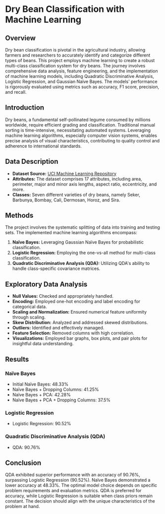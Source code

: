 # Dry Bean Classification with Machine Learning

## Overview

Dry bean classification is pivotal in the agricultural industry, allowing farmers and researchers to accurately identify and categorize different types of beans. This project employs machine learning to create a robust multi-class classification system for dry beans. The journey involves comprehensive data analysis, feature engineering, and the implementation of machine learning models, including Quadratic Discriminative Analysis, Logistic Regression, and Gaussian Naïve Bayes. The models' performance is rigorously evaluated using metrics such as accuracy, F1 score, precision, and recall.

## Introduction

Dry beans, a fundamental self-pollinated legume consumed by millions worldwide, require efficient grading and classification. Traditional manual sorting is time-intensive, necessitating automated systems. Leveraging machine learning algorithms, especially computer vision systems, enables precise analysis of visual characteristics, contributing to quality control and adherence to international standards.

## Data Description

- **Dataset Source:** [UCI Machine Learning Repository](https://archive.ics.uci.edu/dataset/602/dry+bean+dataset)
- **Attributes:** The dataset comprises 17 attributes, including area, perimeter, major and minor axis lengths, aspect ratio, eccentricity, and more.
- **Classes:** Seven different varieties of dry beans, namely Seker, Barbunya, Bombay, Cali, Dermosan, Horoz, and Sira.

## Methods

The project involves the systematic splitting of data into training and testing sets. The implemented machine learning algorithms encompass:
1. **Naïve Bayes:** Leveraging Gaussian Naïve Bayes for probabilistic classification.
2. **Logistic Regression:** Employing the one-vs-all method for multi-class classification.
3. **Quadratic Discriminative Analysis (QDA):** Utilizing QDA's ability to handle class-specific covariance matrices.

## Exploratory Data Analysis

- **Null Values:** Checked and appropriately handled.
- **Encoding:** Employed one-hot encoding and label encoding for categorical data.
- **Scaling and Normalization:** Ensured numerical feature uniformity through scaling.
- **Skew Distribution:** Analyzed and addressed skewed distributions.
- **Outliers:** Identified and effectively managed.
- **Feature Selection:** Removed columns with high correlation.
- **Visualizations:** Employed bar graphs, box plots, and pair plots for insightful data understanding.

## Results

### Naïve Bayes
- Initial Naïve Bayes: 48.33%
- Naïve Bayes + Dropping Columns: 41.25%
- Naïve Bayes + PCA: 42.28%
- Naïve Bayes + PCA + Dropping Columns: 37.5%

### Logistic Regression
- Logistic Regression: 90.52%

### Quadratic Discriminative Analysis (QDA)
- QDA: 90.76%

## Conclusion

QDA exhibited superior performance with an accuracy of 90.76%, surpassing Logistic Regression (90.52%). Naïve Bayes demonstrated a lower accuracy at 48.33%. The optimal model choice depends on specific problem requirements and evaluation metrics. QDA is preferred for accuracy, while Logistic Regression is suitable when class priors remain constant. The decision should align with the unique characteristics of the problem at hand.

